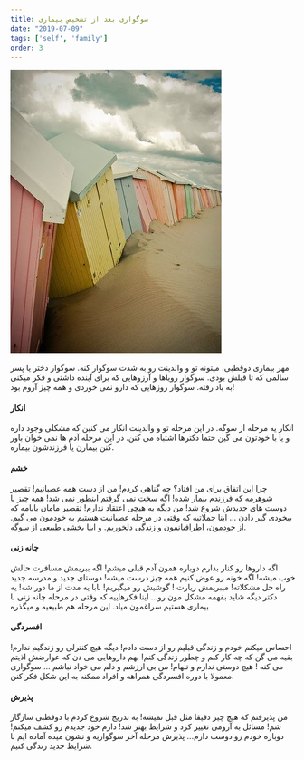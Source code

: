 ```yaml
---
title: سوگواری بعد از تشخیص بیماری
date: "2019-07-09"
tags: ['self', 'family']
order: 3
---
```


![](./grief.jpg)

مهر بیماری دوقطبی، میتونه تو و والدینت رو به شدت سوگوار کنه. سوگوار دختر یا پسر سالمی که تا قبلش بودی. سوگوار رویاها و آرزوهایی که برای آینده داشتی و  فکر میکنی به باد رفته. سوگوار روزهایی که دارو نمی خوردی و همه چیز آروم بود!

#### انکار

انکار یه مرحله از سوگه. در این مرحله تو و والدینت انکار می کنین که مشکلی وجود داره و یا با خودتون می گین حتما دکترها اشتباه می کنن. در این مرحله آدم ها نمی خوان باور کنن بیمارن یا فرزندشون بیماره.

#### خشم

چرا این اتفاق برای من افتاد؟ چه گناهی کردم! من از دست همه عصبانیم! تقصیر شوهرمه که فرزندم بیمار شده!  اگه سخت نمی گرفتم اینطور نمی شد! همه چیز با دوست های جدیدش شروع شد! من دیگه به هیچی اعتقاد ندارم! تقصیر مامان بابامه که بیخودی گیر دادن ...
اینا جملاتیه که وقتی در مرحله عصبانیت هستیم به خودمون می گیم. از خودمون، اطرافیانمون و زندگی دلخوریم. و اینا بخشی طبیعی از سوگه.

#### چانه زنی

اگه داروها رو کنار بذارم دوباره همون آدم قبلی میشم! اگه ببریمش مسافرت حالش خوب میشه! اگه خونه رو عوض کنیم همه چیز درست میشه! دوستای جدید و مدرسه جدید راه حل مشکلاته! میبریمش زیارت ! گوشیش رو میگیریم! بابا یه مدت از ما دور شه! یه دکتر دیگه شاید بفهمه مشکل مون رو...
اینا فکرهاییه که وقتی در مرحله چانه زنی با بیماری هستیم سراغمون میاد. این مرحله هم طبیعیه و میگذره

#### افسردگی

احساس میکنم خودم و زندگی قبلیم رو از دست دادم! دیگه هیچ کنترلی رو زندگیم ندارم! بقیه می گن که چه کار کنم و چطور زندگی کنم! بهم داروهایی می دن که عوارضش اذیتم می کنه ! هیچ دوستی ندارم و تنهام! من بی ارزشم  و دلم می خواد نباشم ...
سوگواری معمولا با دوره افسردگی همراهه و افراد ممکنه به این شکل فکر کنن.

#### پذیرش

من پذیرفتم که هیچ چیز دقیقا مثل قبل نمیشه! به تدریج شروع کردم با دوقطبی سازگار شم! مسائل به آرومی تغییر کرد و شرایط بهتر شد! دارم خود جدیدم رو کشف میکنم!  دوباره خودم رو دوست دارم...
پذیرش مرحله آخر سوگواریه و نشون میده آماده ایم با شرایط جدید زندگی کنیم.


<!-- https://www.instagram.com/p/Bzsqa6yCvds/ -->